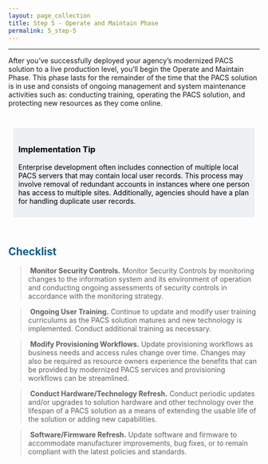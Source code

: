 ```yaml
---
layout: page_collection
title: Step 5 - Operate and Maintain Phase
permalink: 5_step-5
---
```

<script>
$(function() {
  $( "#accordion" ).accordion({
    heightStyle: "content",
    collapsible: "true",
    active: "false"
  });
});
</script>

<script src="https://use.fontawesome.com/e20c671b68.js"></script>
-----------------------------------------------------------

After you’ve successfully deployed your agency’s modernized PACS solution to a live production level, you’ll begin the Operate and Maintain Phase. This phase lasts for the remainder of the time that the PACS solution is in use and consists of ongoing management and system maintenance activities such as: conducting training, operating the PACS solution, and protecting new resources as they come online.

<br>

<div style="background-color: #edf1f3;color: black;margin: 10px;padding: 10px">

<h3><span>Implementation Tip</span></h3>
<p><span>Enterprise development often includes connection of multiple local PACS servers that may contain local user records. This process may involve removal of redundant accounts in instances where one person has access to multiple sites. Additionally, agencies  should have a plan for handling duplicate user records.</span></p>

</div>

<br>

## <span style="color: #0C5C89">**Checklist**</span>

> <i class="fa fa-check-square-o"></i> &nbsp;**Monitor Security Controls.** Monitor Security Controls by monitoring changes to the information system and its environment of operation and conducting ongoing assessments of security controls in accordance with the monitoring strategy.

> <i class="fa fa-check-square-o"></i> &nbsp;**Ongoing User Training.** Continue to update and modify user training curriculums as the PACS solution matures and new technology is implemented. Conduct additional training as necessary.

> <i class="fa fa-check-square-o"></i> &nbsp;**Modify Provisioning Workflows.** Update provisioning workflows as business needs and access rules change over time. Changes may also be required as resource owners experience the benefits that can be provided by modernized PACS services and provisioning workflows can be streamlined.

> <i class="fa fa-check-square-o"></i> &nbsp;**Conduct Hardware/Technology Refresh.** Conduct periodic updates and/or upgrades to solution hardware and other technology over the lifespan of a PACS solution as a means of extending the usable life of the solution or adding new capabilities.

> <i class="fa fa-check-square-o"></i> &nbsp;**Software/Firmware Refresh.** Update software and firmware to accommodate manufacturer improvements, bug fixes, or to remain compliant with the latest policies and standards.
